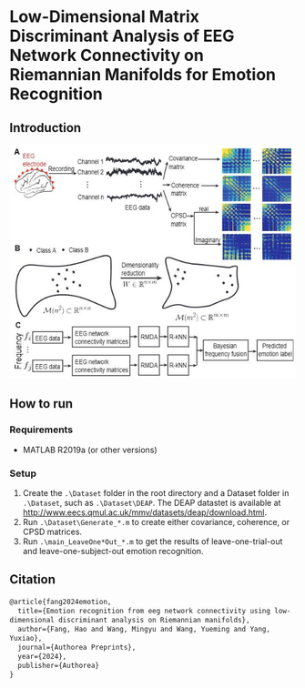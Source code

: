 # Low-Dimensional Matrix Discriminant Analysis of EEG Network Connectivity on Riemannian Manifolds for Emotion Recognition

## Introduction

![Illustration of the proposed Riemannian Matrix Discriminant Analysis (RMDA) method. (A) The construction of EEG network connectivity from multi-channel EEG using covariance, coherence, and CPSD matrices. (B) The scheme of the RMDA method makes the two classes more easily separable in the lower-dimensional Riemannian manifold. (C) Flowchart of the complete RMDA method.](methods.jpg)

## How to run

### Requirements

- MATLAB R2019a (or other versions)

### Setup

1. Create the `.\Dataset` folder in the root directory and a Dataset folder in `.\Dataset`, such as `.\Dataset\DEAP`. The DEAP datastet is available at http://www.eecs.qmul.ac.uk/mmv/datasets/deap/download.html.
2. Run `.\Dataset\Generate_*.m` to create either covariance, coherence, or CPSD matrices.
3. Run `.\main_LeaveOne*Out_*.m` to get the results of leave-one-trial-out and leave-one-subject-out emotion recognition.

## Citation
```
@article{fang2024emotion,
  title={Emotion recognition from eeg network connectivity using low-dimensional discriminant analysis on Riemannian manifolds},
  author={Fang, Hao and Wang, Mingyu and Wang, Yueming and Yang, Yuxiao},
  journal={Authorea Preprints},
  year={2024},
  publisher={Authorea}
}
